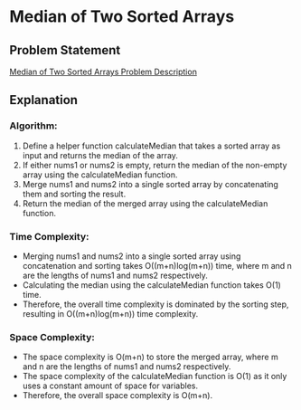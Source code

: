 # Median of Two Sorted Arrays

## Problem Statement
[Median of Two Sorted Arrays Problem Description](https://leetcode.com/problems/median-of-two-sorted-arrays/description/)

## Explanation

### Algorithm:
1. Define a helper function calculateMedian that takes a sorted array as input and returns the median of the array.
2. If either nums1 or nums2 is empty, return the median of the non-empty array using the calculateMedian function.
3. Merge nums1 and nums2 into a single sorted array by concatenating them and sorting the result.
4. Return the median of the merged array using the calculateMedian function.

### Time Complexity:
- Merging nums1 and nums2 into a single sorted array using concatenation and sorting takes O((m+n)log(m+n)) time, where m and n are the lengths of nums1 and nums2 respectively.
- Calculating the median using the calculateMedian function takes O(1) time.
- Therefore, the overall time complexity is dominated by the sorting step, resulting in O((m+n)log(m+n)) time complexity.

### Space Complexity:
- The space complexity is O(m+n) to store the merged array, where m and n are the lengths of nums1 and nums2 respectively.
- The space complexity of the calculateMedian function is O(1) as it only uses a constant amount of space for variables.
- Therefore, the overall space complexity is O(m+n).